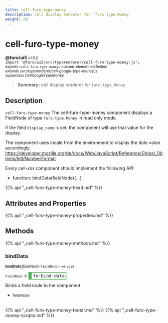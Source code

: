 ```yaml
---
title: cell-furo-type-money
description: cell display renderer for `furo.type.Money`
weight: 50
---
```


# cell-furo-type-money
**@furo/ui5** <small>v1.5.2</small>
<br>`import '@furo/ui5/src/typerenderer/cell-furo-type-money.js';`<small>
<br>exports `<cell-furo-type-money>` custom-element-definition
<br>extends */src/typerenderer/cell-google-type-money.js*
<br>superclass *CellGoogleTypeMoney*</small>

> **Summary:** cell display renderer for `furo.type.Money`

## Description

`cell-furo-type-money`
The cell-furo-type-money component displays a FieldNode of type `furo.type.Money` in read only mode.

if the field `display_name` is set, the component will use that value for the display.

The component uses locale from the environment to display the date value accordingly.
https://developer.mozilla.org/de/docs/Web/JavaScript/Reference/Global_Objects/Intl/NumberFormat

Every cell-xxx component should implement the following API:
- function: bindData(fieldNode){...}

{{% api "_cell-furo-type-money-head.md" %}}

## Attributes and Properties
{{% api "_cell-furo-type-money-properties.md" %}}








## Methods
{{% api "_cell-furo-type-money-methods.md" %}}



### **bindData**
<small>**bindData**(*fieldNode* `FieldNode` ) ⟹ `void`</small>

<small>`FieldNode` </small> →
<span  style="border-width:2px 2px 2px 10px; border-style: solid;border-color:  rgb(76, 175, 80);font-family:monospace; padding:2px 4px;">fn-bind-data</span>

Binds a field node to the component

- <small>fieldNode </small>
<br><br>







{{% api "_cell-furo-type-money-footer.md" %}}
{{% api "_cell-furo-type-money-scripts.md" %}}
